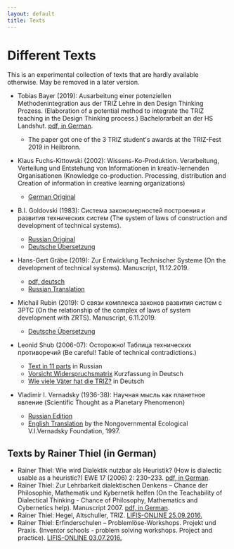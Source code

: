 ```yaml
---
layout: default
title: Texts
---
```


# Different Texts

This is an experimental collection of texts that are hardly available
otherwise.  May be removed in a later version. 

* Tobias Bayer (2019): Ausarbeitung einer potenziellen Methodenintegration aus
  der TRIZ Lehre in den Design Thinking Prozess. (Elaboration of a potential
  method to integrate the TRIZ teaching in the Design Thinking process.)
  Bachelorarbeit an der HS Landshut.
  [pdf, in German](Texts/BayerTobias-2019.pdf).
  * The paper got one of the 3 TRIZ student's awards at the TRIZ-Fest 2019 in
    Heilbronn.

* Klaus Fuchs-Kittowski (2002): Wissens-Ko-Produktion. Verarbeitung, Verteilung
  und Entstehung von Informationen in kreativ-lernenden Organisationen
  (Knowledge co-production. Processing, distribution and Creation of
  information in creative learning organizations)
  * [German Original](http://www.informatik.uni-leipzig.de/~graebe/Texte/Fuchs-02.pdf)

* B.I. Goldovski (1983): Система закономерностей построения и развития
  технических систем (The system of laws of construction and development of
  technical systems).
  * [Russian Original](https://triz-summit.ru/file.php/id/f303253-file-original.pdf)
  * [Deutsche Übersetzung](Texts/Goldovski-1983-de.pdf)

* Hans-Gert Gräbe (2019): Zur Entwicklung Technischer Systeme (On the
  development of technical systems).  Manuscript, 11.12.2019.
  * [pdf, deutsch](Upload/lte-19.pdf)
  * [Russian Translation](Upload/lte-19-ru.pdf)

* Michail Rubin (2019): О связи комплекса законов развития систем с ЗРТС (On
  the relationship of the complex of laws of system development with ZRTS).
  Manuscript, 6.11.2019.
  * [Deutsche Übersetzung](Texts/Rubin-19-de.pdf)

* Leonid Shub (2006-07): Осторожно! Таблица технических противоречий (Be
  careful! Table of technical contradictions.)
  * [Text in 11 parts](http://metodolog.ru/conference.html) in Russian
  * [Vorsicht Widerspruchsmatrix](Texts/Shub-2006.pdf) Kurzfassung in Deutsch
  * [Wie viele Väter hat die TRIZ?](Texts/Shub-2007.pdf) in Deutsch

* Vladimir I. Vernadsky (1936-38): Научная мысль как планетное явление
  (Scientific Thought as a Planetary Phenomenon)
  * [Russian Edition](http://vernadsky.name/wp-content/uploads/2013/01/thought.pdf)
  * [English Translation](http://vernadsky.name/wp-content/uploads/2013/02/Scientific-thought-as-a-planetary-phenomenon-V.I2.pdf)
    by the Nongovernmental Ecological V.I.Vernadsky Foundation, 1997.
  
## Texts by Rainer Thiel (in German)

* Rainer Thiel: Wie wird Dialektik nutzbar als Heuristik? (How is dialectic
  usable as a heuristic?) EWE 17 (2006) 2: 230–233.
  [pdf, in German](Texts/HegelHoerz-05.pdf).
* Rainer Thiel: Zur Lehrbarkeit dialektischen Denkens – Chance der
  Philosophie, Mathematik und Kybernetik helfen (On the Teachability of
  Dialectical Thinking - Chance of Philosophy, Mathematics and Cybernetics
  help). Manuscript 2007. [pdf, in German](Texts/Thiel-07.pdf).
* Rainer Thiel: Hegel, Altschuller, TRIZ.
  [LIFIS-ONLINE 25.09.2016.](http://dx.doi.org/10.14625/thiel_20160925)
* Rainer Thiel: Erfinderschulen – Problemlöse-Workshops.  Projekt und Praxis.
  (Inventor schools - problem solving workshops. Project and practice).
  [LIFIS-ONLINE 03.07.2016.](http://dx.doi.org/10.14625/thiel_20160703)